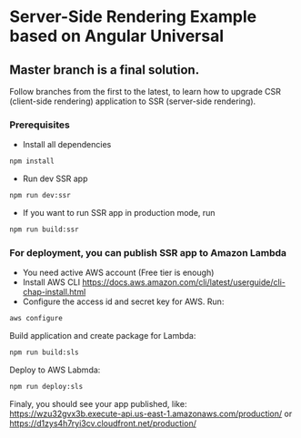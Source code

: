 # Server-Side Rendering Example based on Angular Universal  

## Master branch is a final solution.
Follow branches from the first to the latest, to learn how to upgrade CSR (client-side rendering) application to SSR (server-side rendering). 

### Prerequisites
- Install all dependencies
```bash
npm install
```

- Run dev SSR app
```bash
npm run dev:ssr
```

- If you want to run SSR app in production mode, run
```bash
npm run build:ssr
```

### For deployment, you can publish SSR app to Amazon Lambda
- You need active AWS account (Free tier is enough)
- Install AWS CLI
https://docs.aws.amazon.com/cli/latest/userguide/cli-chap-install.html
- Configure the access id and secret key for AWS. Run:
```bash
aws configure 
```

Build application and create package for Lambda:
```bash
npm run build:sls
```

Deploy to AWS Labmda:
```bash
npm run deploy:sls
```

Finaly, you should see your app published, like:
https://wzu32gvx3b.execute-api.us-east-1.amazonaws.com/production/
or
https://d1zys4h7ryi3cv.cloudfront.net/production/ 
